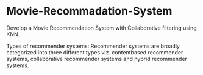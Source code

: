 # Movie-Recommadation-System

Develop a Movie Recommendation System with Collaborative
filtering using KNN.

Types of recommender systems:
Recommender systems are broadly categorized into three different types viz. contentbased recommender systems, collaborative recommender systems and hybrid recommender systems.
